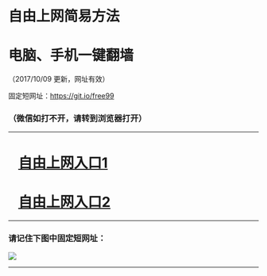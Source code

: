 ﻿# 自由上网简易方法

# 电脑、手机一键翻墙

（2017/10/09 更新，网址有效）

固定短网址：https://git.io/free99

### （微信如打不开，请转到浏览器打开）


***





# &nbsp;&nbsp; <a href="http://ft1955628211.fwq-tz-1001.info/fwqtz01.html?t=100900124727 " target="_blank">自由上网入口1</a>
# &nbsp;&nbsp; <a href="http://ft3083216508.fwq-tz-1002.info/fwqtz02.html?t=1009001123 " target="_blank">自由上网入口2</a>
***

### 请记住下图中固定短网址：

<img src="https://s3-us-west-2.amazonaws.com/fwq-1001/yjfq-20170905okok.png" /> 


***

